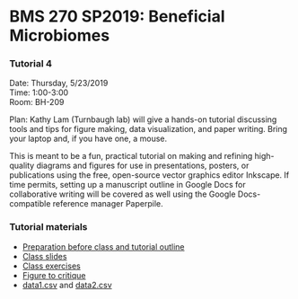 # BMS 270 SP2019: Beneficial Microbiomes

### Tutorial 4

Date: Thursday, 5/23/2019 <br>
Time:  1:00-3:00 <br>
Room:  BH-209

Plan: Kathy Lam (Turnbaugh lab) will give a hands-on tutorial discussing tools and tips for figure making, data visualization, and paper writing. Bring your laptop and, if you have one, a mouse. 

This is meant to be a fun, practical tutorial on making and refining high-quality diagrams and figures for use in presentations, posters, or publications using the free, open-source vector graphics editor Inkscape. If time permits, setting up a manuscript outline in Google Docs for collaborative writing will be covered as well using the Google Docs-compatible reference manager Paperpile.

### Tutorial materials  

- [Preparation before class and tutorial outline](https://docs.google.com/document/d/1TkNCO3d67Ukr7KUVyw9Zku74hAfirFKWdmTXlHxRfSs/edit?usp=sharing)
- [Class slides](https://docs.google.com/presentation/d/1Kqs2QZgpm5abRRZYeexnHP48OC5yKcgl-8TpG3S5jrs/edit?usp=sharing)
- [Class exercises](https://docs.google.com/document/d/1RoGDJnwxY11gb14LLXEFUzFTdoTX0oTGN9pXbMIZ7vk/edit?usp=sharing)
- [Figure to critique](https://drive.google.com/file/d/1R2dS-C_a1-9ejyVUvj7XdcA5tuJeCuN4/view?usp=sharing)
- [data1.csv](https://raw.githubusercontent.com/itskathylam/teaching/master/BMS270-2019/data1.csv) and [data2.csv](https://raw.githubusercontent.com/itskathylam/teaching/master/BMS270-2019/data2.csv)
